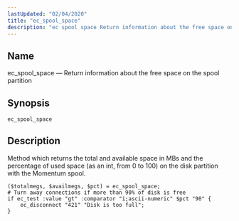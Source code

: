 ```yaml
---
lastUpdated: "02/04/2020"
title: "ec_spool_space"
description: "ec spool space Return information about the free space on the spool partition ec spool space Method which returns the total and available space in M Bs and the percentage of used space as an int from 0 to 100 on the disk partition with the Momentum spool Example 16..."
---
```


<a name="sieve.ref.ec_spool_space"></a> 
## Name

ec_spool_space — Return information about the free space on the spool partition

## Synopsis

`ec_spool_space`

<a name="idp30577440"></a> 
## Description

Method which returns the total and available space in MBs and the percentage of used space (as an int, from 0 to 100) on the disk partition with the Momentum spool.

<a name="example.ec_spool_space"></a> 


```
($totalmegs, $availmegs, $pct) = ec_spool_space;
# Turn away connections if more than 90% of disk is free
if ec_test :value "gt" :comparator "i;ascii-numeric" $pct "90" {
    ec_disconnect "421" "Disk is too full";
}
```